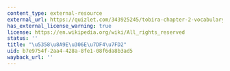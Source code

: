 ```yaml
---
content_type: external-resource
external_url: https://quizlet.com/343925245/tobira-chapter-2-vocabulary-flash-cards/
has_external_license_warning: true
license: https://en.wikipedia.org/wiki/All_rights_reserved
status: ''
title: "\u5358\u8A9E\u306E\u7DF4\u7FD2"
uid: b7e9754f-2aa4-428a-8fe1-08f6da8b3ad5
wayback_url: ''
---
```

